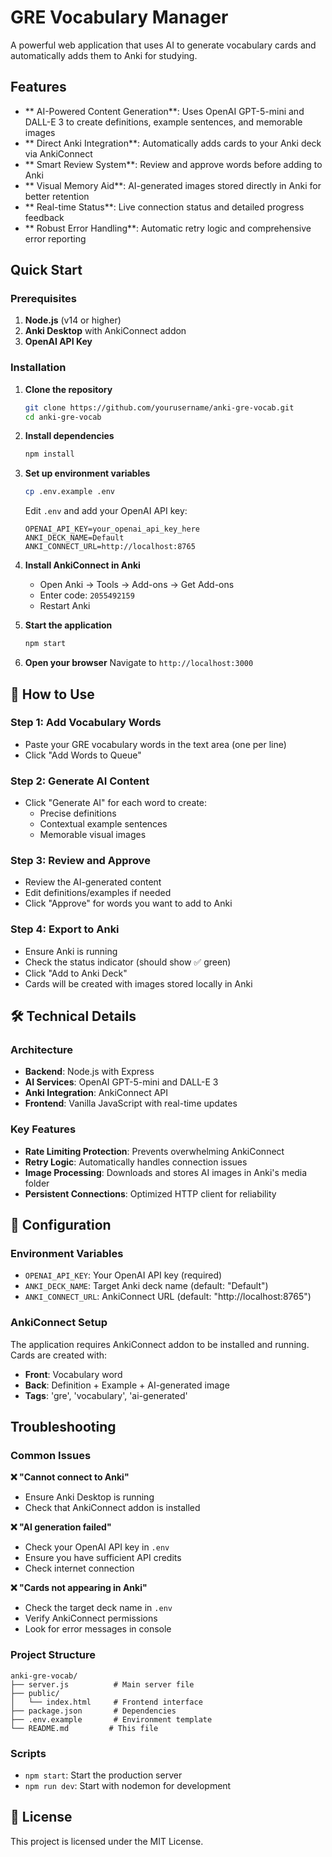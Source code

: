 # GRE Vocabulary Manager

A powerful web application that uses AI to generate vocabulary cards and automatically adds them to Anki for studying.

## Features

- ** AI-Powered Content Generation**: Uses OpenAI GPT-5-mini and DALL-E 3 to create definitions, example sentences, and memorable images
- ** Direct Anki Integration**: Automatically adds cards to your Anki deck via AnkiConnect
- ** Smart Review System**: Review and approve words before adding to Anki
- ** Visual Memory Aid**: AI-generated images stored directly in Anki for better retention
- ** Real-time Status**: Live connection status and detailed progress feedback
- ** Robust Error Handling**: Automatic retry logic and comprehensive error reporting

## Quick Start

### Prerequisites

1. **Node.js** (v14 or higher)
2. **Anki Desktop** with AnkiConnect addon
3. **OpenAI API Key**

### Installation

1. **Clone the repository**
   ```bash
   git clone https://github.com/yourusername/anki-gre-vocab.git
   cd anki-gre-vocab
   ```

2. **Install dependencies**
   ```bash
   npm install
   ```

3. **Set up environment variables**
   ```bash
   cp .env.example .env
   ```
   Edit `.env` and add your OpenAI API key:
   ```
   OPENAI_API_KEY=your_openai_api_key_here
   ANKI_DECK_NAME=Default
   ANKI_CONNECT_URL=http://localhost:8765
   ```

4. **Install AnkiConnect in Anki**
   - Open Anki → Tools → Add-ons → Get Add-ons
   - Enter code: `2055492159`
   - Restart Anki

5. **Start the application**
   ```bash
   npm start
   ```

6. **Open your browser**
   Navigate to `http://localhost:3000`

## 📖 How to Use

### Step 1: Add Vocabulary Words
- Paste your GRE vocabulary words in the text area (one per line)
- Click "Add Words to Queue"

### Step 2: Generate AI Content
- Click "Generate AI" for each word to create:
  - Precise definitions
  - Contextual example sentences  
  - Memorable visual images

### Step 3: Review and Approve
- Review the AI-generated content
- Edit definitions/examples if needed
- Click "Approve" for words you want to add to Anki

### Step 4: Export to Anki
- Ensure Anki is running
- Check the status indicator (should show ✅ green)
- Click "Add to Anki Deck"
- Cards will be created with images stored locally in Anki

## 🛠️ Technical Details

### Architecture
- **Backend**: Node.js with Express
- **AI Services**: OpenAI GPT-5-mini and DALL-E 3
- **Anki Integration**: AnkiConnect API
- **Frontend**: Vanilla JavaScript with real-time updates

### Key Features
- **Rate Limiting Protection**: Prevents overwhelming AnkiConnect
- **Retry Logic**: Automatically handles connection issues
- **Image Processing**: Downloads and stores AI images in Anki's media folder
- **Persistent Connections**: Optimized HTTP client for reliability

## 🔧 Configuration

### Environment Variables
- `OPENAI_API_KEY`: Your OpenAI API key (required)
- `ANKI_DECK_NAME`: Target Anki deck name (default: "Default")
- `ANKI_CONNECT_URL`: AnkiConnect URL (default: "http://localhost:8765")

### AnkiConnect Setup
The application requires AnkiConnect addon to be installed and running. Cards are created with:
- **Front**: Vocabulary word
- **Back**: Definition + Example + AI-generated image
- **Tags**: 'gre', 'vocabulary', 'ai-generated'

## Troubleshooting

### Common Issues

**❌ "Cannot connect to Anki"**
- Ensure Anki Desktop is running
- Check that AnkiConnect addon is installed

**❌ "AI generation failed"**
- Check your OpenAI API key in `.env`
- Ensure you have sufficient API credits
- Check internet connection

**❌ "Cards not appearing in Anki"**
- Check the target deck name in `.env`
- Verify AnkiConnect permissions
- Look for error messages in console


### Project Structure
```
anki-gre-vocab/
├── server.js          # Main server file
├── public/
│   └── index.html     # Frontend interface
├── package.json       # Dependencies
├── .env.example       # Environment template
└── README.md         # This file
```

### Scripts
- `npm start`: Start the production server
- `npm run dev`: Start with nodemon for development

## 📄 License

This project is licensed under the MIT License.

